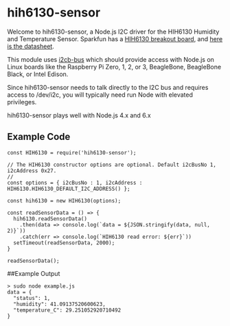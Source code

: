 # hih6130-sensor

Welcome to hih6130-sensor, a Node.js I2C driver for the HIH6130 Humidity and Temperature Sensor. Sparkfun has a [HIH6130 breakout board](https://www.sparkfun.com/products/11295), and [here is the datasheet](http://cdn.sparkfun.com/datasheets/Prototyping/1443945.pdf).

This module uses [i2cb-bus](https://github.com/fivdi/i2c-bus) which should provide access with Node.js on Linux boards like the Raspberry Pi Zero, 1, 2, or 3, BeagleBone, BeagleBone Black, or Intel Edison.

Since hih6130-sensor needs to talk directly to the I2C bus and requires access to /dev/i2c, you will typically need run Node with elevated privileges.

hih6130-sensor plays well with Node.js 4.x and 6.x

## Example Code

```
const HIH6130 = require('hih6130-sensor');

// The HIH6130 constructor options are optional. Default i2cBusNo 1, i2cAddress 0x27.
// 
const options = { i2cBusNo : 1, i2cAddress : HIH6130.HIH6130_DEFAULT_I2C_ADDRESS() };

const hih6130 = new HIH6130(options);

const readSensorData = () => {
  hih6130.readSensorData()
    .then(data => console.log(`data = ${JSON.stringify(data, null, 2)}`))
    .catch(err => console.log(`HIH6130 read error: ${err}`))
  setTimeout(readSensorData, 2000);
}

readSensorData();

```

##Example Output

```
> sudo node example.js          
data = {
  "status": 1,
  "humidity": 41.09137520600623,
  "temperature_C": 29.251052920710492
}
```
